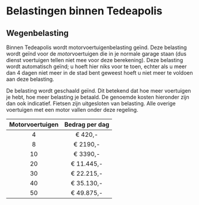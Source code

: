 # Belastingen binnen Tedeapolis

## Wegenbelasting

Binnen Tedeapolis wordt motorvoertuigenbelasting geïnd. Deze belasting wordt geïnd voor de *motor*voertuigen die in je normale garage staan (dus dienst voertuigen tellen niet mee voor deze berekening). Deze belasting wordt automatisch geïnd; u hoeft hier niks voor te toen, echter als u meer dan 4 dagen niet meer in de stad bent geweest hoeft u niet meer te voldoen aan deze belasting.

De belasting wordt geschaald geïnd. Dit betekend dat hoe meer voertuigen je hebt, hoe meer belasting je betaald. De genoemde kosten hieronder zijn dan ook indicatief.
Fietsen zijn uitgesloten van belasting. Alle overige voertuigen met een motor vallen onder deze regeling.

|Motorvoertuigen|Bedrag per dag|
|:----:|:------------:|
| 4    | € 420,-      |
| 8    | € 2190,-     |
| 10   | € 3390,-     |
| 20   | € 11.445,-   |
| 30   | € 22.215,-   |
| 40   | € 35.130,-   |
| 50   | € 49.875,-   |
